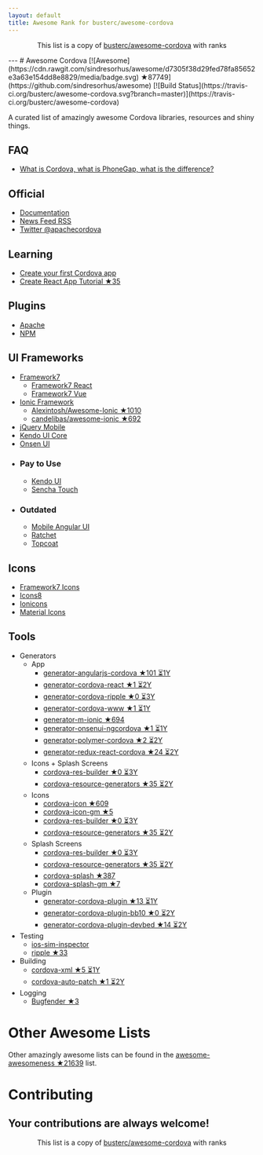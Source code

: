 ```yaml
---
layout: default
title: Awesome Rank for busterc/awesome-cordova
---
```


<p align="center">
	This list is a copy of <a href="https://github.com/busterc/awesome-cordova">busterc/awesome-cordova</a> with ranks
</p>
---
# Awesome Cordova [![Awesome](https://cdn.rawgit.com/sindresorhus/awesome/d7305f38d29fed78fa85652e3a63e154dd8e8829/media/badge.svg) ★87749](https://github.com/sindresorhus/awesome) [![Build Status](https://travis-ci.org/busterc/awesome-cordova.svg?branch=master)](https://travis-ci.org/busterc/awesome-cordova)

A curated list of amazingly awesome Cordova libraries, resources and shiny things.

## FAQ

* [What is Cordova, what is PhoneGap, what is the difference?](https://blog.ionicframework.com/what-is-cordova-phonegap/)

## Official

* [Documentation](https://cordova.apache.org/docs/en/latest/)
* [News Feed RSS](https://cordova.apache.org/feed.xml)
* [Twitter @apachecordova](https://twitter.com/apachecordova)

## Learning

* [Create your first Cordova app](https://cordova.apache.org/docs/en/latest/guide/cli/index.html)
* [Create React App Tutorial ★35](https://github.com/johnkmzhou/cordova-create-react-app)

## Plugins

* [Apache](http://cordova.apache.org/plugins/)
* [NPM](https://www.npmjs.com/search?q=cordova-plugin)

## UI Frameworks

* [Framework7](https://framework7.io)
  * [Framework7 React](https://framework7.io/react/)
  * [Framework7 Vue](https://framework7.io/vue/)
* [Ionic Framework](https://ionicframework.com/)
  * [Alexintosh/Awesome-Ionic ★1010](https://github.com/Alexintosh/Awesome-Ionic)
  * [candelibas/awesome-ionic ★692](https://github.com/candelibas/awesome-ionic)
* [jQuery Mobile](http://jquerymobile.com/)
* [Kendo UI Core](https://www.telerik.com/kendo-ui/open-source-core)
* [Onsen UI](https://onsen.io/)
* ### Pay to Use
  * [Kendo UI](https://www.telerik.com/kendo-ui)
  * [Sencha Touch](https://www.sencha.com/products/touch/)
* ### Outdated
  * [Mobile Angular UI](http://mobileangularui.com/)
  * [Ratchet](http://goratchet.com/)
  * [Topcoat](http://topcoat.io/)

## Icons

* [Framework7 Icons](https://framework7.io/icons/)
* [Icons8](https://icons8.com/)
* [Ionicons](https://ionicons.com/)
* [Material Icons](https://material.io/tools/icons/)

## Tools

* Generators
  * App
    * [generator-angularjs-cordova ★101 ⏳1Y](https://github.com/keshavos/generator-angularjs-cordova)
    * [generator-cordova-react ★1 ⏳2Y](https://github.com/jackong/generator-cordova-react)
    * [generator-cordova-ripple ★0 ⏳3Y](https://github.com/keunlee/generator-cordova-ripple)
    * [generator-cordova-www ★1 ⏳1Y](https://github.com/busterc/generator-cordova-www)
    * [generator-m-ionic ★694](https://github.com/mwaylabs/generator-m-ionic)
    * [generator-onsenui-ngcordova ★1 ⏳1Y](https://github.com/healthonnet/generator-onsenui-ngcordova)
    * [generator-polymer-cordova ★2 ⏳2Y](https://github.com/emoriarty/generator-polymer-cordova)
    * [generator-redux-react-cordova ★24 ⏳2Y](https://github.com/zmeecer/generator-redux-react-cordova)
  * Icons + Splash Screens
    * [cordova-res-builder ★0 ⏳3Y](https://github.com/mettbox/cordova-res-builder)
    * [cordova-resource-generators ★35 ⏳2Y](https://github.com/busterc/cordova-resource-generators)
  * Icons
    * [cordova-icon ★609](https://github.com/AlexDisler/cordova-icon)
    * [cordova-icon-gm ★5](https://github.com/disusered/cordova-icon-gm)
    * [cordova-res-builder ★0 ⏳3Y](https://github.com/mettbox/cordova-res-builder)
    * [cordova-resource-generators ★35 ⏳2Y](https://github.com/busterc/cordova-resource-generators)
  * Splash Screens
    * [cordova-res-builder ★0 ⏳3Y](https://github.com/mettbox/cordova-res-builder)
    * [cordova-resource-generators ★35 ⏳2Y](https://github.com/busterc/cordova-resource-generators)
    * [cordova-splash ★387](https://github.com/AlexDisler/cordova-splash)
    * [cordova-splash-gm ★7](https://github.com/disusered/cordova-splash-gm)
  * Plugin
    * [generator-cordova-plugin ★13 ⏳1Y](https://github.com/lholmquist/generator-cordova-plugin)
    * [generator-cordova-plugin-bb10 ★0 ⏳2Y](https://github.com/blackberry/generator-cordova-plugin-bb10)
    * [generator-cordova-plugin-devbed ★14 ⏳2Y](https://github.com/sony/generator-cordova-plugin-devbed)
* Testing
  * [ios-sim-inspector](https://github.com/busterc/profiles/blob/master/osx/sources/ios-sim-inspector)
  * [ripple ★33](https://github.com/ripple-emulator/ripple)
* Building
  * [cordova-xml ★5 ⏳1Y](https://github.com/mifi/cordova-xml)
  * [cordova-auto-patch ★1 ⏳2Y](https://github.com/shevaroller/cordova-auto-patch)
* Logging
  * [Bugfender ★3](https://github.com/bugfender/cordova-plugin-bugfender)

# Other Awesome Lists

Other amazingly awesome lists can be found in the [awesome-awesomeness ★21639](https://github.com/bayandin/awesome-awesomeness) list.

# Contributing

Your contributions are always welcome!
---
<p align="center">
	This list is a copy of <a href="https://github.com/busterc/awesome-cordova">busterc/awesome-cordova</a> with ranks
</p>
